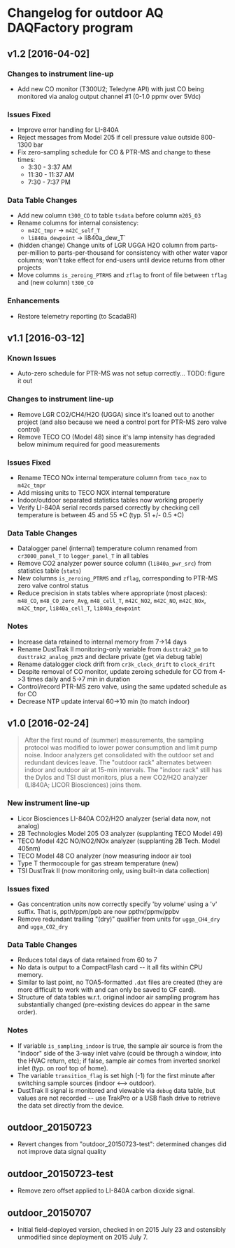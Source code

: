 Changelog for outdoor AQ DAQFactory program
===========================================

v1.2 [2016-04-02]
-----------------

### Changes to instrument line-up

* Add new CO monitor (T300U2; Teledyne API) with just CO being monitored via
  analog output channel #1 (0-1.0 ppmv over 5Vdc)

### Issues Fixed

* Improve error handling for LI-840A
* Reject messages from Model 205 if cell pressure value outside 800-1300 bar
* Fix zero-sampling schedule for CO & PTR-MS and change to these times:
    * 3:30 - 3:37 AM
    * 11:30 - 11:37 AM
    * 7:30 - 7:37 PM

### Data Table Changes

* Add new column `t300_CO` to table `tsdata` before column `m205_O3`
* Rename columns for internal consistency:
    * `m42C_tmpr` -> `m42C_self_T`
    * `li840a_dewpoint` -> li840a_dew_T`
* (hidden change) Change units of LGR UGGA H2O column from parts-per-million to
  parts-per-thousand for consistency with other water vapor columns; won't take
  effect for end-users until device returns from other projects
* Move columns `is_zeroing_PTRMS` and `zflag` to front of file between
  `tflag` and (new column) `t300_CO`

### Enhancements

* Restore telemetry reporting (to ScadaBR)


v1.1 [2016-03-12]
-----------------

### Known Issues

* Auto-zero schedule for PTR-MS was not setup correctly... TODO: figure it out


### Changes to instrument line-up

* Remove LGR CO2/CH4/H2O (UGGA) since it's loaned out to another project (and
  also because we need a control port for PTR-MS zero valve control)
* Remove TECO CO (Model 48) since it's lamp intensity has degraded below 
  minimum required for good measurements

### Issues Fixed

* Rename TECO NOx internal temperature column from `teco_nox` to `m42c_tmpr`
* Add missing units to TECO NOX internal temperature
* Indoor/outdoor separated statistics tables now working properly
* Verify LI-840A serial records parsed correctly by checking cell temperature
  is between 45 and 55 *C (typ. 51 +/- 0.5 *C)

### Data Table Changes

* Datalogger panel (internal) temperature column renamed from `cr3000_panel_T`
  to `logger_panel_T` in all tables
* Remove CO2 analyzer power source column (`li840a_pwr_src`) from statistics
  table (`stats`)
* New columns `is_zeroing_PTRMS` and `zflag`, corresponding to PTR-MS zero
  valve control status
* Reduce precision in stats tables where appropriate (most places):
    `m48_CO`, `m48_CO_zero_Avg`, `m48_cell_T`, `m42C_NO2`, `m42C_NO`, 
    `m42C_NOx`, `m42C_tmpr`, `li840a_cell_T`, `li840a_dewpoint`

### Notes

* Increase data retained to internal memory from 7->14 days
* Rename DustTrak II monitoring-only variable from `dusttrak2_pm` to
  `dusttrak2_analog_pm25` and declare private (get via debug table)
* Rename datalogger clock drift from `cr3k_clock_drift` to `clock_drift`
* Despite removal of CO monitor, update zeroing schedule for CO from 4->3 times
  daily and 5->7 min in duration
* Control/record PTR-MS zero valve, using the same updated schedule as for CO
* Decrease NTP update interval 60->10 min (to match indoor)


v1.0 [2016-02-24]
-----------------

> After the first round of (summer) measurements, the sampling protocol was
> modified to lower power consumption and limit pump noise. Indoor analyzers
> get consolidated with the outdoor set and redundant devices leave. The
> "outdoor rack" alternates between indoor and outdoor air at 15-min intervals.
> The "indoor rack" still has the Dylos and TSI dust monitors, plus a new
> CO2/H2O analyzer (LI840A; LICOR Biosciences) joins them.

### New instrument line-up

* Licor Biosciences LI-840A CO2/H2O analyzer (serial data now, not analog)
* 2B Technologies Model 205 O3 analyzer (supplanting TECO Model 49)
* TECO Model 42C NO/NO2/NOx analyzer (supplanting 2B Tech. Model 405nm)
* TECO Model 48 CO analyzer (now measuring indoor air too)
* Type T thermocouple for gas stream temperature (new)
* TSI DustTrak II (now monitoring only, using built-in data collection)

### Issues fixed

* Gas concentration units now correctly specify 'by volume' using a 'v' suffix.
  That is, ppth/ppm/ppb are now ppthv/ppmv/ppbv
* Remove redundant trailing "(dry)" qualifier from units for `ugga_CH4_dry`
  and `ugga_CO2_dry`

### Data Table Changes

* Reduces total days of data retained from 60 to 7
* No data is output to a CompactFlash card -- it all fits within CPU memory.
* Similar to last point, no TOA5-formatted `.dat` files are created (they are
  more difficult to work with and can only be saved to CF card).
* Structure of data tables w.r.t. original indoor air sampling program has
  substantially changed (pre-existing devices do appear in the same order).

### Notes

* If variable `is_sampling_indoor` is true, the sample air source is from the
  "indoor" side of the 3-way inlet valve (could be through a window, into the
  HVAC return, etc); if false, sample air comes from inverted snorkel inlet
  (typ. on roof top of home).
* The variable `transition_flag` is set high (-1) for the first minute after
  switching sample sources (indoor <--> outdoor).
* DustTrak II signal is monitored and viewable via `debug` data table, but
  values are not recorded -- use TrakPro or a USB flash drive to retrieve the
  data set directly from the device.


outdoor_20150723
----------------

* Revert changes from "outdoor_20150723-test": determined changes did not
  improve data signal quality


outdoor_20150723-test
---------------------

* Remove zero offset applied to LI-840A carbon dioxide signal.


outdoor_20150707
----------------

* Initial field-deployed version, checked in on 2015 July 23 and ostensibly
  unmodified since deployment on 2015 July 7.

